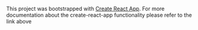 This project was bootstrapped with [Create React App](https://github.com/facebookincubator/create-react-app).
For more documentation about the create-react-app functionality please refer to the link above
